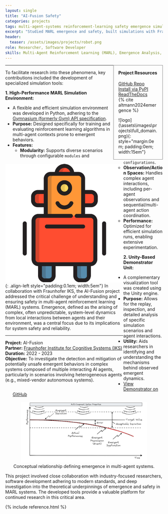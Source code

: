 ```yaml
---
layout: single
title: "AI-Fusion Safety"
categories: projects
tags: multi-agent-systems reinforcement-learning safety emergence simulation
excerpt: "Studied MARL emergence and safety, built simulations with Fraunhofer."
header:
  teaser: /assets/images/projects/robot.png
role: Researcher, Software Developer
skills: Multi-Agent Reinforcement Learning (MARL), Emergence Analysis, AI Safety, Simulation Environment Design, Python, Gymnasium API, Software Engineering, Unity (Visualization), Industry Collaboration
---
```


<div class="container">
  <div class="sidebar" style="float: right; width: 25%; border: 0.5px grey solid; padding: 15px;">
  <h4 style="margin-top: 0;">Project Resources</h4>
  <ul style="list-style: none; padding-left: 0;">
    <li><a href="https://github.com/illiumst/marl-factory-grid/" target="_blank" rel="noopener noreferrer"><i class="fab fa-fw fa-github" aria-hidden="true"></i> GitHub Repo</a></li>
    <li><a href="https://pypi.org/project/Marl-Factory-Grid/" target="_blank" rel="noopener noreferrer"><i class="fab fa-fw fa-python" aria-hidden="true"></i> Install via PyPI</a></li>
    <li><a href="https://marl-factory-grid.readthedocs.io/en/latest/" target="_blank" rel="noopener noreferrer"><i class="fas fa-fw fa-book" aria-hidden="true"></i> ReadTheDocs</a></li>
    <li><i class="fas fa-fw fa-file-alt" aria-hidden="true"></i> {% cite altmann2024emergence %}</li>
  </ul>
  ![logo](\assets\images\projects\full_domain.png){: style="margin:0em; padding:0em; width:15em"}
  </div>
  <div class="main-content" style="float: left; width: 75%;">
    
  ![Robot Arm Icon](/assets/images/projects/robot.png){: .align-left style="padding:0.1em; width:5em"}
  In collaboration with Fraunhofer IKS, the AI-Fusion project addressed the critical challenge of understanding and ensuring safety in multi-agent reinforcement learning (MARL) systems. Emergence, defined as the arising of complex, often unpredictable, system-level dynamics from local interactions between agents and their environment, was a central focus due to its implications for system safety and reliability.
  
  ---

  **Project:** AI-Fusion<br>
  **Partner:** [Fraunhofer Institute for Cognitive Systems (IKS)](https://www.iks.fraunhofer.de/)<br>
  **Duration:** 2022 - 2023<br>
  **Objective:** To investigate the detection and mitigation of potentially unsafe emergent behaviors in complex systems composed of multiple interacting AI agents, particularly in scenarios involving heterogeneous agents (e.g., mixed-vendor autonomous systems).
  </div>
</div>

---

To facilitate research into these phenomena, key contributions included the development of specialized simulation tools:

**1. High-Performance MARL Simulation Environment:**

*   A flexible and efficient simulation environment was developed in Python, adhering to the [Gymnasium (formerly Gym) API specification](https://gymnasium.farama.org/main/).
*   **Purpose:** Designed specifically for training and evaluating reinforcement learning algorithms in multi-agent contexts prone to emergent behaviors.
*   **Features:**
    *   **Modularity:** Supports diverse scenarios through configurable `modules` and `configurations`.
    *   **Observation/Action Spaces:** Handles complex agent interactions, including per-agent observations and sequential/multi-agent action coordination.
    *   **Performance:** Optimized for efficient simulation runs, enabling extensive experimentation.

**2. Unity-Based Demonstrator Unit:**

*   A complementary visualization tool was created using the Unity engine.
*   **Purpose:** Allows for the replay, inspection, and detailed analysis of specific simulation scenarios and agent interactions.
*   **Utility:** Aids researchers in identifying and understanding the mechanisms behind observed emergent dynamics.
*   [View Demonstrator on GitHub](https://github.com/illiumst/F-IKS_demonstrator)

<div style="clear: both;"></div>


<center>
  <img src="/assets/images/projects/rel_emergence.png" alt="Diagram illustrating the concept of emergence from interactions between agents and environment" style="padding:0.1em; width:80%">
  <figcaption>Conceptual relationship defining emergence in multi-agent systems.</figcaption>
</center>


This project involved close collaboration with industry-focused researchers, software development adhering to modern standards, and deep investigation into the theoretical underpinnings of emergence and safety in MARL systems. The developed tools provide a valuable platform for continued research in this critical area.

{% include reference.html %}
